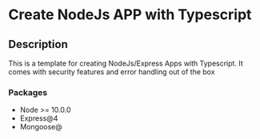 # Create NodeJs APP with Typescript

## Description

This is a template for creating NodeJs/Express Apps with Typescript.
It comes with security features and error handling out of the box



### Packages
- Node >= 10.0.0
- Express@4
- Mongoose@
